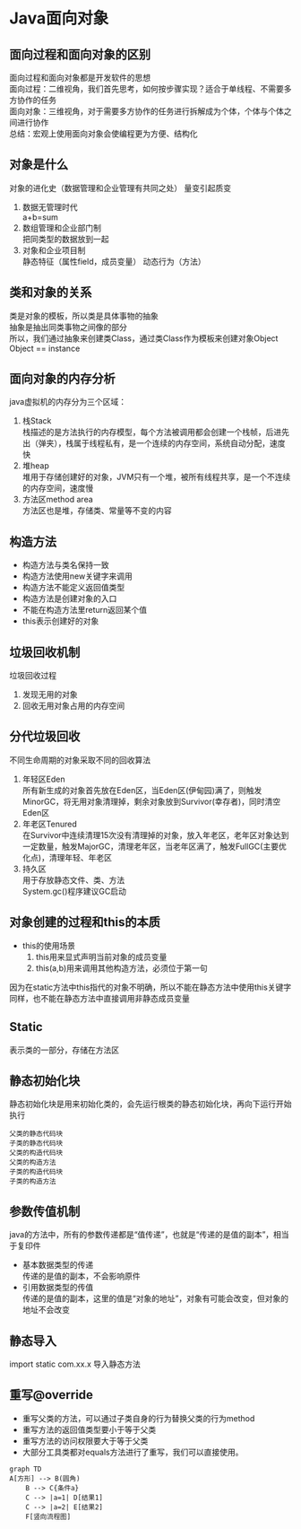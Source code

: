 # Java面向对象
## 面向过程和面向对象的区别
面向过程和面向对象都是开发软件的思想  
面向过程：二维视角，我们首先思考，如何按步骤实现？适合于单线程、不需要多方协作的任务  
面向对象：三维视角，对于需要多方协作的任务进行拆解成为个体，个体与个体之间进行协作  
总结：宏观上使用面向对象会使编程更为方便、结构化
## 对象是什么
对象的进化史（数据管理和企业管理有共同之处）
量变引起质变
1. 数据无管理时代  
a+b=sum
2. 数组管理和企业部门制  
把同类型的数据放到一起
3. 对象和企业项目制  
静态特征（属性field，成员变量） 动态行为（方法）
## 类和对象的关系
类是对象的模板，所以类是具体事物的抽象  
抽象是抽出同类事物之间像的部分  
所以，我们通过抽象来创建类Class，通过类Class作为模板来创建对象Object  
Object == instance
## 面向对象的内存分析
java虚拟机的内存分为三个区域：
1. 栈Stack  
栈描述的是方法执行的内存模型，每个方法被调用都会创建一个栈帧，后进先出（弹夹），栈属于线程私有，是一个连续的内存空间，系统自动分配，速度快
2. 堆heap  
堆用于存储创建好的对象，JVM只有一个堆，被所有线程共享，是一个不连续的内存空间，速度慢
3. 方法区method area  
方法区也是堆，存储类、常量等不变的内容
## 构造方法
* 构造方法与类名保持一致
* 构造方法使用new关键字来调用
* 构造方法不能定义返回值类型
* 构造方法是创建对象的入口
* 不能在构造方法里return返回某个值
* this表示创建好的对象
## 垃圾回收机制
垃圾回收过程  
1. 发现无用的对象  
2. 回收无用对象占用的内存空间
## 分代垃圾回收
不同生命周期的对象采取不同的回收算法
1. 年轻区Eden  
所有新生成的对象首先放在Eden区，当Eden区(伊甸园)满了，则触发MinorGC，将无用对象清理掉，剩余对象放到Survivor(幸存者)，同时清空Eden区  
2. 年老区Tenured  
在Survivor中连续清理15次没有清理掉的对象，放入年老区，老年区对象达到一定数量，触发MajorGC，清理老年区，当老年区满了，触发FullGC(主要优化点)，清理年轻、年老区  
3. 持久区  
用于存放静态文件、类、方法  
System.gc()程序建议GC启动  
## 对象创建的过程和this的本质
* this的使用场景  
  1. this用来显式声明当前对象的成员变量
  2. this(a,b)用来调用其他构造方法，必须位于第一句  

因为在static方法中this指代的对象不明确，所以不能在静态方法中使用this关键字  
同样，也不能在静态方法中直接调用非静态成员变量  
## Static
表示类的一部分，存储在方法区
## 静态初始化块
静态初始化块是用来初始化类的，会先运行根类的静态初始化块，再向下运行开始执行  
```mermaid
父类的静态代码块
子类的静态代码块
父类的构造代码块
父类的构造方法
子类的构造代码块
子类的构造方法
```
## 参数传值机制
java的方法中，所有的参数传递都是“值传递”，也就是“传递的是值的副本”，相当于复印件  
*  基本数据类型的传递  
  传递的是值的副本，不会影响原件  
*  引用数据类型的传值  
  传递的是值的副本，这里的值是“对象的地址”，对象有可能会改变，但对象的地址不会改变  
## 静态导入  
import static com.xx.x 导入静态方法
## 重写@override
* 重写父类的方法，可以通过子类自身的行为替换父类的行为method  
* 重写方法的返回值类型要小于等于父类
* 重写方法的访问权限要大于等于父类
* 大部分工具类都对equals方法进行了重写，我们可以直接使用。
```mermaid
graph TD
A[方形] --> B(圆角)
    B --> C{条件a}
    C --> |a=1| D[结果1]
    C --> |a=2| E[结果2]
    F[竖向流程图]
```